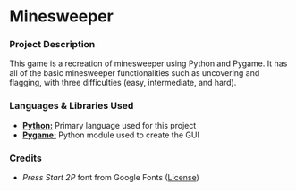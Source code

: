 # Minesweeper

### Project Description

This game is a recreation of minesweeper using Python and Pygame. It has all of the basic minesweeper functionalities such as uncovering and flagging, with three difficulties (easy, intermediate, and hard).

### Languages & Libraries Used

- [**Python:**](https://python.org) Primary language used for this project
- [**Pygame:**](https://pygame.org) Python module used to create the GUI

### Credits

- *Press Start 2P* font from Google Fonts ([License](https://github.com/google/fonts/blob/master/ofl/pressstart2p/OFL.txt))